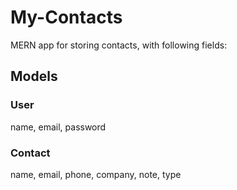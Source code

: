 # My-Contacts

MERN app for storing contacts, with following fields:

## Models

### User

name,
email,
password

### Contact

name,
email,
phone,
company,
note,
type
